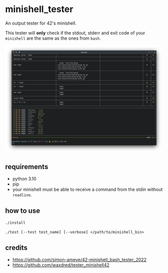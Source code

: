 # minishell_tester
An output tester for 42's minishell.

This tester will **only** check if the stdout, stderr and exit code of your `minishell` are the same as the ones from `bash`.

![screenshot of the tester](/assets/screenshot.png?raw=true "Screenshot of the tester")

## requirements
- python 3.10
- pip
- your minishell must be able to receive a command from the stdin without `readline`.

## how to use
```shell
./install
```
```shell
./test [--test test_name] [--verbose] </path/to/minishell_bin>
```
## credits
- https://github.com/simon-ameye/42-minishell_bash_tester_2022
- https://github.com/waxdred/tester_minishell42
